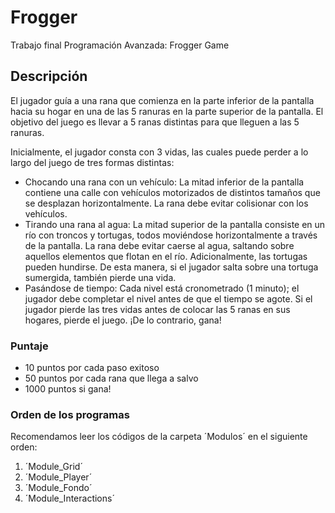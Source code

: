 # Frogger
Trabajo final Programación Avanzada: Frogger Game

## Descripción


El jugador guía a una rana que comienza en la parte inferior de la pantalla hacia su hogar en una de las 5 ranuras en la parte superior de la pantalla. El objetivo del juego es llevar a 5 ranas distintas para que lleguen a las 5 ranuras.

Inicialmente, el jugador consta con 3 vidas, las cuales puede perder a lo largo del juego de tres formas distintas:

- Chocando una rana con un vehículo: La mitad inferior de la pantalla contiene una calle con vehículos motorizados de distintos tamaños que se desplazan horizontalmente. La rana debe evitar colisionar con los vehículos.
- Tirando una rana al agua: La mitad superior de la pantalla consiste en un río con troncos y tortugas, todos moviéndose horizontalmente a través de la pantalla. La rana debe evitar caerse al agua, saltando sobre aquellos elementos que flotan en el río. Adicionalmente, las tortugas pueden hundirse. De esta manera, si el jugador salta sobre una tortuga sumergida, también pierde una vida.
- Pasándose de tiempo: Cada nivel está cronometrado (1 minuto); el jugador debe completar el nivel antes de que el tiempo se agote.
Si el jugador pierde las tres vidas antes de colocar las 5 ranas en sus hogares, pierde el juego. ¡De lo contrario, gana!

### Puntaje
 - 10 puntos por cada paso exitoso
 - 50 puntos por cada rana que llega a salvo
 - 1000 puntos si gana!

### Orden de los programas
Recomendamos leer los códigos de la carpeta ´Modulos´ en el siguiente orden:
1. ´Module_Grid´
2. ´Module_Player´
3. ´Module_Fondo´
4. ´Module_Interactions´
